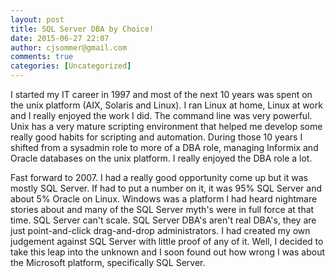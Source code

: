 ```yaml
---
layout: post
title: SQL Server DBA by Choice!
date: 2015-06-27 22:07
author: cjsommer@gmail.com
comments: true
categories: [Uncategorized]
---
```

I started my IT career in 1997 and most of the next 10 years was spent on the unix platform (AIX, Solaris and Linux). I ran Linux at home, Linux at work and I really enjoyed the work I did. The command line was very powerful. Unix has a very mature scripting environment that helped me develop some really good habits for scripting and automation. During those 10 years I shifted from a sysadmin role to more of a DBA role, managing Informix and Oracle databases on the unix platform. I really enjoyed the DBA role a lot.

Fast forward to 2007. I had a really good opportunity come up but it was mostly SQL Server. If had to put a number on it, it was 95% SQL Server and about 5% Oracle on Linux. Windows was a platform I had heard nightmare stories about and many of the SQL Server myth's were in full force at that time. SQL Server can't scale. SQL Server DBA's aren't real DBA's, they are just point-and-click drag-and-drop administrators. I had created my own judgement against SQL Server with little proof of any of it. Well, I decided to take this leap into the unknown and I soon found out how wrong I was about the Microsoft platform, specifically SQL Server.
